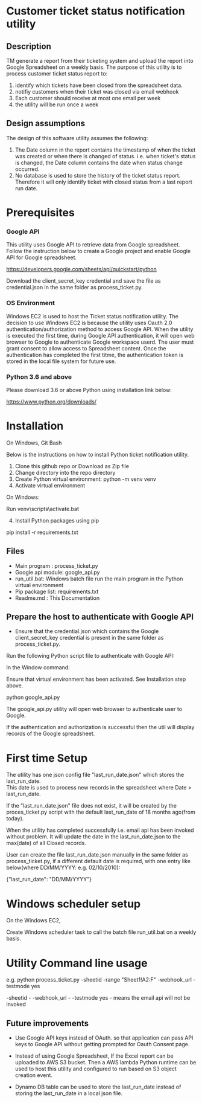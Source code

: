 # Customer ticket status notification utility


## Description

TM generate a report from their ticketing system and upload the report into Google Spreadsheet on a weekly basis. 
The purpose of this utility is to process customer ticket status report to:
1. identify which tickets have been closed from the spreadsheet data.
2. notifiy customers when their ticket was closed via email webhook 
3. Each customer should receive at most one email per week
4. the utility will be run once a week


## Design assumptions

The design of this software utility assumes the following:

1. The Date column in the report contains the  timestamp of when the ticket was created or when there is changed of status. 
    i.e. when ticket's status is changed, the Date column contains the date when status change occurred.
2. No database is used to store the history of the ticket status report. Therefore it will only identify ticket with closed status from a last report run date.


# Prerequisites

### Google API
 
This utility uses Google API to retrieve data from Google spreadsheet.
Follow the instruction below to create a Google project and enable Google API for Google spreadsheet.

https://developers.google.com/sheets/api/quickstart/python

Download the client_secret_key credential and save the file as credential.json in the same folder as process_ticket.py.

### OS Environment

Windows EC2 is used to host the Ticket status notification utility.  The decision to use Windows EC2 is because the utility uses
Oauth 2.0 authentication/authorization method to access Google API. 
When the utility is executed the first time, during Google  API authentication, it will open web browser to Google to authenticate Google workspace userd.  The user must grant consent to allow access to Spreadsheet content.
Once the authentication has completed the first titme, the authentication token is stored in the local file system for future use.



### Python 3.6 and above

Please download 3.6 or above Python using installation link below:

https://www.python.org/downloads/



# Installation

On Windows, Git Bash

Below is the instructions on how to install Python ticket notification utility.

1. Clone this github repo or Download as Zip file
2. Change directory into the repo directory
3. Create Python virtual environment:
    python -m venv venv
4. Activate virtual environment

On Windows:

Run venv\scripts\activate.bat

4. Install Python packages using pip

pip install -r requirements.txt


## Files

* Main program : process_ticket.py
* Google api module: google_api.py
* run_util.bat: Windows batch file run the main program in the Python virtual environment
* Pip package list:  requirements.txt
* Readme.md : This Documentation




## Prepare the host to authenticate with Google API 

* Ensure that the credential.json which contains the Google client_secret_key credential is present in the same folder as process_ticket.py.


Run the following Python script file to authenticate with Google API:

In the Window command:

Ensure that virtual environment has been activated. See Installation step above.

python google_api.py

The google_api.py utility will open web browser to authenticate user to Google.  

If the authentication and authorization is successful then the util will display records of the Google spreadsheet.


# First time Setup

The utility has one json config file "last_run_date.json" which stores the last_run_date.  
This date is used to process new records in the spreadsheet where Date > last_run_date.

If the "last_run_date.json" file does not exist, it will be created by the proces_ticket.py script with the default last_run_date of 18 months ago(from today).

When the utility has completed successfully i.e. email api has been invoked without problem.  It will update the date in the last_run_date.json to the max(date) of all Closed records.

User can create the file last_run_date.json manually in the same folder as process_ticket.py,
if a different default date is required, with one entry like below(where DD/MM/YYYY: e.g. 02/10/2010):

{"last_run_date": "DD/MM/YYYY"}





# Windows scheduler setup

On the Windows EC2, 

Create Windows scheduler task to call the batch file run_util.bat on a weekly basis.




# Utility Command line usage
e.g.
python process_ticket.py -sheetid <google sheet id> -range "Sheet1!A2:F" -webhook_url <webhook url> -testmode yes

-sheetid - <google sheet id>
-webhook_url - <webhook url>
-testmode yes - means the email api will not be invoked




## Future improvements

* Use Google API keys instead of OAuth. so that application can pass API keys to Google API without getting prompted for Oauth Consent page.

* Instead of using Google Spreadsheet, If the Excel report can be uploaded to AWS S3 bucket.  Then a AWS lambda Python runtime can be used to host this utility and configured to run based on S3 object creation event.

* Dynamo DB table can be used to store the last_run_date instead of storing the last_run_date in a local json file. 










